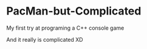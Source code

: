 # PacMan-but-Complicated
My first try at programing a C++ console game

And it really is complicated XD
